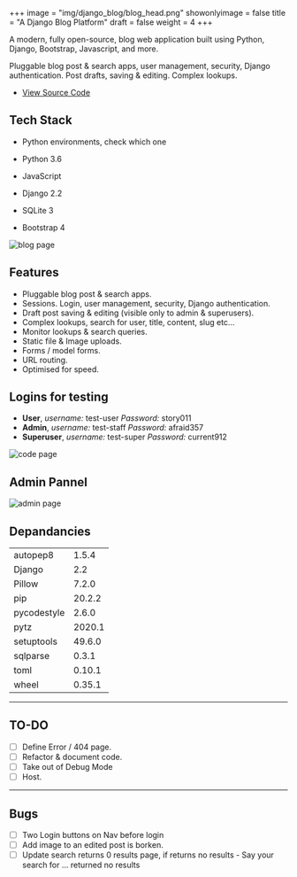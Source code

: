 +++
image = "img/django_blog/blog_head.png"
showonlyimage = false
title = "A Django Blog Platform"
draft = false
weight = 4
+++

A modern, fully open-source, blog web application built using Python, Django, Bootstrap, Javascript, and more.

Pluggable blog post & search apps, user management, security, Django authentication. Post drafts, saving & editing. Complex lookups.

<!--more-->

- [View Source Code](https://github.com/andybyers21/django-blog-platform)

## Tech Stack

- Python environments, check which one

- Python 3.6
- JavaScript
- Django 2.2
- SQLite 3
- Bootstrap 4

![blog page](/img/django_blog/blog_page.png)

## Features

- Pluggable blog post & search apps.
- Sessions. Login, user management, security, Django authentication.
- Draft post saving & editing (visible only to admin & superusers).
- Complex lookups, search for user, title, content, slug etc…
- Monitor lookups & search queries.
- Static file & Image uploads.
- Forms / model forms.
- URL routing.
- Optimised for speed.

## Logins for testing

- **User**, _username:_ test-user _Password:_ story011
- **Admin**, _username:_ test-staff _Password:_ afraid357
- **Superuser**, _username:_ test-super _Password:_ current912

![code page](/img/django_blog/blog_code.png)

## Admin Pannel

![admin page](/img/django_blog/blog_admin.png)

## Depandancies

|             |        |
| ----------- | ------ |
| autopep8    | 1.5.4  |
| Django      | 2.2    |
| Pillow      | 7.2.0  |
| pip         | 20.2.2 |
| pycodestyle | 2.6.0  |
| pytz        | 2020.1 |
| setuptools  | 49.6.0 |
| sqlparse    | 0.3.1  |
| toml        | 0.10.1 |
| wheel       | 0.35.1 |

---

## TO-DO

- [ ] Define Error / 404 page.
- [ ] Refactor & document code.
- [ ] Take out of Debug Mode
- [ ] Host.

---

## Bugs

- [ ] Two Login buttons on Nav before login
- [ ] Add image to an edited post is borken.
- [ ] Update search returns 0 results page, if returns no results - Say your search for … returned no results
